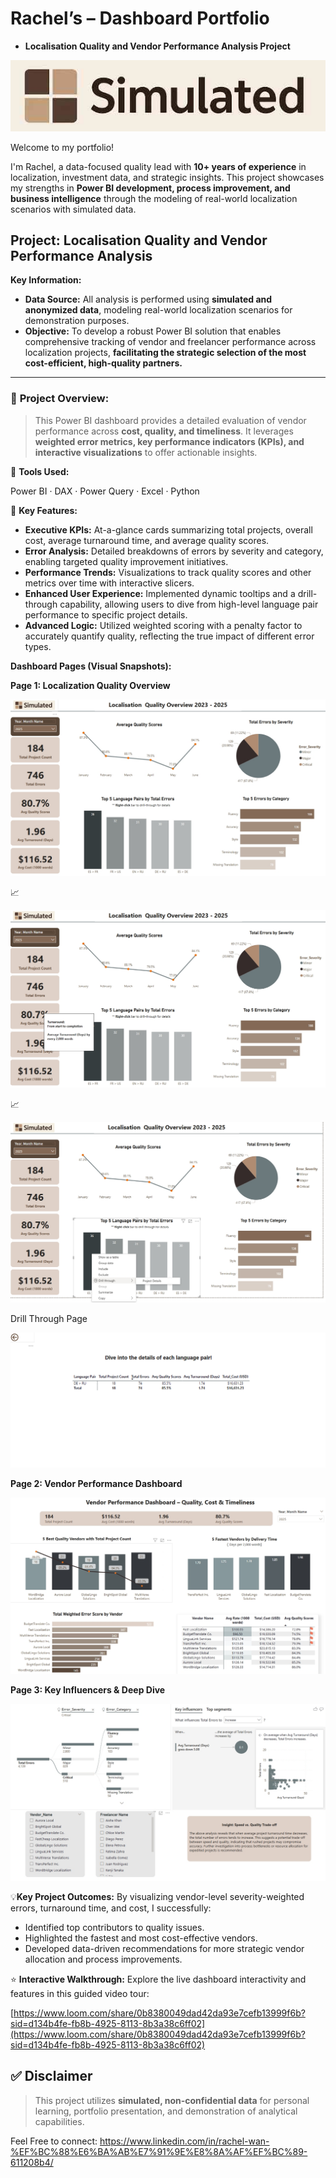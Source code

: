 # Rachel’s – Dashboard Portfolio

- **Localisation Quality and Vendor Performance Analysis Project**

![Logo.jpg](Logo.jpg)

Welcome to my portfolio!

I'm Rachel, a data-focused quality lead with **10+ years of experience** in localization, investment data, and strategic insights. This project showcases my strengths in **Power BI development, process improvement, and business intelligence** through the modeling of real-world localization scenarios with simulated data.

## **Project: Localisation Quality and Vendor Performance Analysis**

**Key Information:**

- **Data Source:** All analysis is performed using **simulated and anonymized data**, modeling real-world localization scenarios for demonstration purposes.
- **Objective:** 
To develop a robust Power BI solution that enables comprehensive tracking of vendor and freelancer performance across localization projects, **facilitating the strategic selection of the most cost-efficient, high-quality partners.**

---

### 📌 **Project Overview:**

> This Power BI dashboard provides a detailed evaluation of vendor performance across **cost, quality, and timeliness**. It leverages **weighted error metrics, key performance indicators (KPIs), and interactive visualizations** to offer actionable insights.
> 

🔧 **Tools Used:**

Power BI · DAX · Power Query · Excel · Python

🎯 **Key Features:**

- **Executive KPIs:** At-a-glance cards summarizing total projects, overall cost, average turnaround time, and average quality scores.
- **Error Analysis:** Detailed breakdowns of errors by severity and category, enabling targeted quality improvement initiatives.
- **Performance Trends:** Visualizations to track quality scores and other metrics over time with interactive slicers.
- **Enhanced User Experience:** Implemented dynamic tooltips and a drill-through capability, allowing users to dive from high-level language pair performance to specific project details.
- **Advanced Logic:** Utilized weighted scoring with a penalty factor to accurately quantify quality, reflecting the true impact of different error types.

**Dashboard Pages (Visual Snapshots):**

**Page 1: Localization Quality Overview**

![Localization Quality Dashboard_MainPage.jpg](Localization_Quality_Dashboard_MainPage.jpg)

📈

![Localization Quality Dashboard_MainPageTT.jpg](Localization_Quality_Dashboard_MainPageTT.jpg)

📈

![Localization Quality Dashboard_MainPageDT.jpg](Localization_Quality_Dashboard_MainPageDT.jpg)

Drill Through Page

![image.png](image.png)

**Page 2: Vendor Performance Dashboard**    

![Localization Quality Dashboard_byVendor.jpg](Localization_Quality_Dashboard_byVendor.jpg)

 **Page 3: Key Influencers & Deep Dive**   

![Localization Quality Dashboard_Insights.jpg](Localization_Quality_Dashboard_Insights.jpg)

💡**Key Project Outcomes:** By visualizing vendor-level severity-weighted errors, turnaround time, and cost, I successfully:

- Identified top contributors to quality issues.
- Highlighted the fastest and most cost-effective vendors.
- Developed data-driven recommendations for more strategic vendor allocation and process improvements.

⭐     **Interactive Walkthrough:** Explore the live dashboard interactivity and features in this guided video tour:    

[https://www.loom.com/share/0b8380049dad42da93e7cefb13999f6b?sid=d134b4fe-fb8b-4925-8113-8b3a38c6ff02](https://www.loom.com/share/0b8380049dad42da93e7cefb13999f6b?sid=d134b4fe-fb8b-4925-8113-8b3a38c6ff02)

## ✅ Disclaimer

> This project utilizes **simulated, non-confidential data** for personal learning, portfolio presentation, and demonstration of analytical capabilities.
> 

Feel Free to connect: https://www.linkedin.com/in/rachel-wan-%EF%BC%88%E6%BA%AB%E7%91%9E%E8%8A%AF%EF%BC%89-611208b4/
